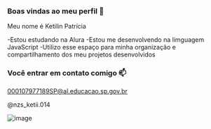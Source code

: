 ### Boas vindas ao meu perfil 🖤

Meu nome é Ketilin Patrícia 

-Estou estudando na Alura
-Estou me desenvolvendo na limguagem JavaScript 
-Utilizo esse espaço para minha organização e compartilhamento dos meu projetos desenvolvidos

### Você entrar em contato comigo 📫

000107977189SP@al.educacao.sp.gov.br

@nzs_ketii.014 


![image](https://github.com/patriciaketi/Patriciaketii/assets/169212241/efefcde8-a732-4b2f-b346-4f5daeef30cd)

